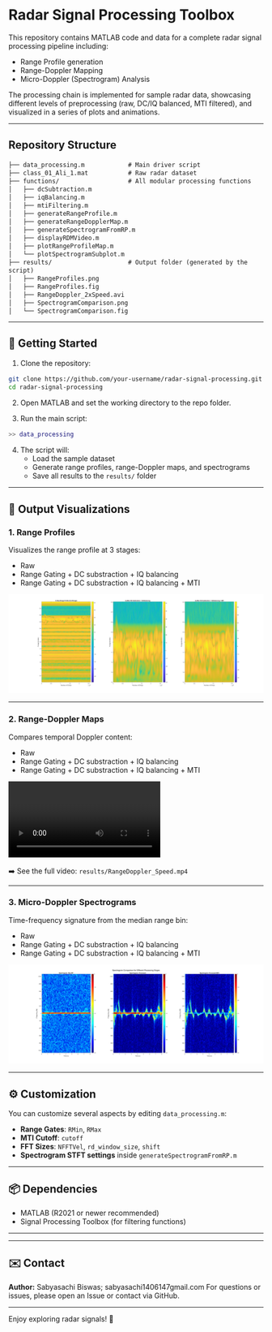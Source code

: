 # Radar Signal Processing Toolbox

This repository contains MATLAB code and data for a complete radar signal processing pipeline including:
- Range Profile generation
- Range-Doppler Mapping
- Micro-Doppler (Spectrogram) Analysis

The processing chain is implemented for sample radar data, showcasing different levels of preprocessing (raw, DC/IQ balanced, MTI filtered), and visualized in a series of plots and animations.

---

## Repository Structure

```
├── data_processing.m            # Main driver script
├── class_01_Ali_1.mat           # Raw radar dataset
├── functions/                   # All modular processing functions
│   ├── dcSubtraction.m
│   ├── iqBalancing.m
│   ├── mtiFiltering.m
│   ├── generateRangeProfile.m
│   ├── generateRangeDopplerMap.m
│   ├── generateSpectrogramFromRP.m
│   ├── displayRDMVideo.m
│   ├── plotRangeProfileMap.m
│   └── plotSpectrogramSubplot.m
├── results/                     # Output folder (generated by the script)
│   ├── RangeProfiles.png
│   ├── RangeProfiles.fig
│   ├── RangeDoppler_2xSpeed.avi
│   ├── SpectrogramComparison.png
│   └── SpectrogramComparison.fig
```

---

## 🚀 Getting Started

1. Clone the repository:
```bash
git clone https://github.com/your-username/radar-signal-processing.git
cd radar-signal-processing
```

2. Open MATLAB and set the working directory to the repo folder.

3. Run the main script:
```matlab
>> data_processing
```

4. The script will:
   - Load the sample dataset
   - Generate range profiles, range-Doppler maps, and spectrograms
   - Save all results to the `results/` folder

---

## 📂 Output Visualizations

### 1. Range Profiles
Visualizes the range profile at 3 stages:
- Raw
- Range Gating + DC substraction + IQ balancing
- Range Gating + DC substraction + IQ balancing + MTI

![Range Profiles](results/RangeProfiles.png)

---

### 2. Range-Doppler Maps
Compares temporal Doppler content:
- Raw
- Range Gating + DC substraction + IQ balancing
- Range Gating + DC substraction + IQ balancing + MTI

![Range-Doppler Example](results/RangeDoppler_Speed.mp4)

➡️ See the full video: `results/RangeDoppler_Speed.mp4`

---

### 3. Micro-Doppler Spectrograms
Time-frequency signature from the median range bin:

- Raw
- Range Gating + DC substraction + IQ balancing
- Range Gating + DC substraction + IQ balancing + MTI

![Spectrogram Comparison](results/SpectrogramComparison.png)

---

## ⚙️ Customization

You can customize several aspects by editing `data_processing.m`:
- **Range Gates**: `RMin`, `RMax`
- **MTI Cutoff**: `cutoff`
- **FFT Sizes**: `NFFTVel`, `rd_window_size`, `shift`
- **Spectrogram STFT settings** inside `generateSpectrogramFromRP.m`

---

## 📦 Dependencies
- MATLAB (R2021 or newer recommended)
- Signal Processing Toolbox (for filtering functions)

---

---

## ✉️ Contact
**Author:** Sabyasachi Biswas; sabyasachi1406147gmail.com 
For questions or issues, please open an Issue or contact via GitHub.

---

Enjoy exploring radar signals! 📡

